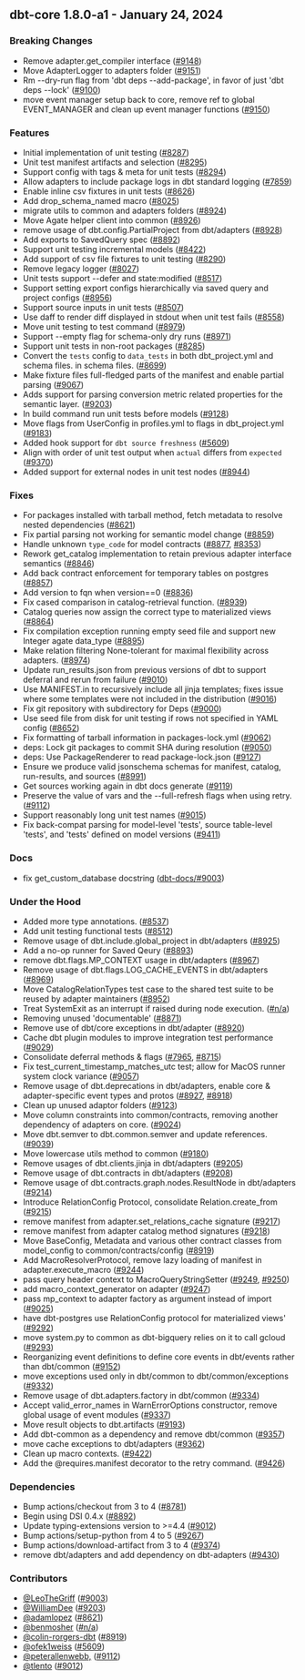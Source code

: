 ## dbt-core 1.8.0-a1 - January 24, 2024

### Breaking Changes

- Remove adapter.get_compiler interface ([#9148](https://github.com/dbt-labs/dbt-core/issues/9148))
- Move AdapterLogger to adapters folder ([#9151](https://github.com/dbt-labs/dbt-core/issues/9151))
- Rm --dry-run flag from 'dbt deps --add-package', in favor of just 'dbt deps --lock' ([#9100](https://github.com/dbt-labs/dbt-core/issues/9100))
- move event manager setup back to core, remove ref to global EVENT_MANAGER and clean up event manager functions ([#9150](https://github.com/dbt-labs/dbt-core/issues/9150))

### Features

- Initial implementation of unit testing ([#8287](https://github.com/dbt-labs/dbt-core/issues/8287))
- Unit test manifest artifacts and selection ([#8295](https://github.com/dbt-labs/dbt-core/issues/8295))
- Support config with tags & meta for unit tests ([#8294](https://github.com/dbt-labs/dbt-core/issues/8294))
- Allow adapters to include package logs in dbt standard logging  ([#7859](https://github.com/dbt-labs/dbt-core/issues/7859))
- Enable inline csv fixtures in unit tests ([#8626](https://github.com/dbt-labs/dbt-core/issues/8626))
- Add drop_schema_named macro ([#8025](https://github.com/dbt-labs/dbt-core/issues/8025))
- migrate utils to common and adapters folders ([#8924](https://github.com/dbt-labs/dbt-core/issues/8924))
- Move Agate helper client into common ([#8926](https://github.com/dbt-labs/dbt-core/issues/8926))
- remove usage of dbt.config.PartialProject from dbt/adapters ([#8928](https://github.com/dbt-labs/dbt-core/issues/8928))
- Add exports to SavedQuery spec ([#8892](https://github.com/dbt-labs/dbt-core/issues/8892))
- Support unit testing incremental models ([#8422](https://github.com/dbt-labs/dbt-core/issues/8422))
- Add support of csv file fixtures to unit testing ([#8290](https://github.com/dbt-labs/dbt-core/issues/8290))
- Remove legacy logger ([#8027](https://github.com/dbt-labs/dbt-core/issues/8027))
- Unit tests support --defer and state:modified ([#8517](https://github.com/dbt-labs/dbt-core/issues/8517))
- Support setting export configs hierarchically via saved query and project configs ([#8956](https://github.com/dbt-labs/dbt-core/issues/8956))
- Support source inputs in unit tests ([#8507](https://github.com/dbt-labs/dbt-core/issues/8507))
- Use daff to render diff displayed in stdout when unit test fails ([#8558](https://github.com/dbt-labs/dbt-core/issues/8558))
- Move unit testing to test command ([#8979](https://github.com/dbt-labs/dbt-core/issues/8979))
- Support --empty flag for schema-only dry runs ([#8971](https://github.com/dbt-labs/dbt-core/issues/8971))
- Support unit tests in non-root packages ([#8285](https://github.com/dbt-labs/dbt-core/issues/8285))
- Convert the `tests` config to `data_tests` in both dbt_project.yml and schema files. in schema files. ([#8699](https://github.com/dbt-labs/dbt-core/issues/8699))
- Make fixture files full-fledged parts of the manifest and enable partial parsing ([#9067](https://github.com/dbt-labs/dbt-core/issues/9067))
- Adds support for parsing conversion metric related properties for the semantic layer. ([#9203](https://github.com/dbt-labs/dbt-core/issues/9203))
- In build command run unit tests before models ([#9128](https://github.com/dbt-labs/dbt-core/issues/9128))
- Move flags from UserConfig in profiles.yml to flags in dbt_project.yml ([#9183](https://github.com/dbt-labs/dbt-core/issues/9183))
- Added hook support for `dbt source freshness` ([#5609](https://github.com/dbt-labs/dbt-core/issues/5609))
- Align with order of unit test output when `actual` differs from `expected` ([#9370](https://github.com/dbt-labs/dbt-core/issues/9370))
- Added support for external nodes in unit test nodes ([#8944](https://github.com/dbt-labs/dbt-core/issues/8944))

### Fixes

- For packages installed with tarball method, fetch metadata to resolve nested dependencies ([#8621](https://github.com/dbt-labs/dbt-core/issues/8621))
- Fix partial parsing not working for semantic model change ([#8859](https://github.com/dbt-labs/dbt-core/issues/8859))
- Handle unknown `type_code` for model contracts ([#8877](https://github.com/dbt-labs/dbt-core/issues/8877), [#8353](https://github.com/dbt-labs/dbt-core/issues/8353))
- Rework get_catalog implementation to retain previous adapter interface semantics ([#8846](https://github.com/dbt-labs/dbt-core/issues/8846))
- Add back contract enforcement for temporary tables on postgres ([#8857](https://github.com/dbt-labs/dbt-core/issues/8857))
- Add version to fqn when version==0 ([#8836](https://github.com/dbt-labs/dbt-core/issues/8836))
- Fix cased comparison in catalog-retrieval function. ([#8939](https://github.com/dbt-labs/dbt-core/issues/8939))
- Catalog queries now assign the correct type to materialized views ([#8864](https://github.com/dbt-labs/dbt-core/issues/8864))
- Fix compilation exception running empty seed file and support new Integer agate data_type ([#8895](https://github.com/dbt-labs/dbt-core/issues/8895))
- Make relation filtering None-tolerant for maximal flexibility across adapters. ([#8974](https://github.com/dbt-labs/dbt-core/issues/8974))
- Update run_results.json from previous versions of dbt to support deferral and rerun from failure ([#9010](https://github.com/dbt-labs/dbt-core/issues/9010))
- Use MANIFEST.in to recursively include all jinja templates; fixes issue where some templates were not included in the distribution ([#9016](https://github.com/dbt-labs/dbt-core/issues/9016))
- Fix git repository with subdirectory for Deps ([#9000](https://github.com/dbt-labs/dbt-core/issues/9000))
- Use seed file from disk for unit testing if rows not specified in YAML config ([#8652](https://github.com/dbt-labs/dbt-core/issues/8652))
- Fix formatting of tarball information in packages-lock.yml ([#9062](https://github.com/dbt-labs/dbt-core/issues/9062))
- deps: Lock git packages to commit SHA during resolution ([#9050](https://github.com/dbt-labs/dbt-core/issues/9050))
- deps: Use PackageRenderer to read package-lock.json ([#9127](https://github.com/dbt-labs/dbt-core/issues/9127))
- Ensure we produce valid jsonschema schemas for manifest, catalog, run-results, and sources ([#8991](https://github.com/dbt-labs/dbt-core/issues/8991))
- Get sources working again in dbt docs generate ([#9119](https://github.com/dbt-labs/dbt-core/issues/9119))
- Preserve the value of vars and the --full-refresh flags when using retry. ([#9112](https://github.com/dbt-labs/dbt-core/issues/9112))
- Support reasonably long unit test names ([#9015](https://github.com/dbt-labs/dbt-core/issues/9015))
- Fix back-compat parsing for model-level 'tests', source table-level 'tests', and 'tests' defined on model versions ([#9411](https://github.com/dbt-labs/dbt-core/issues/9411))

### Docs

- fix get_custom_database docstring ([dbt-docs/#9003](https://github.com/dbt-labs/dbt-docs/issues/9003))

### Under the Hood

- Added more type annotations. ([#8537](https://github.com/dbt-labs/dbt-core/issues/8537))
- Add unit testing functional tests ([#8512](https://github.com/dbt-labs/dbt-core/issues/8512))
- Remove usage of dbt.include.global_project in dbt/adapters ([#8925](https://github.com/dbt-labs/dbt-core/issues/8925))
- Add a no-op runner for Saved Qeury ([#8893](https://github.com/dbt-labs/dbt-core/issues/8893))
- remove dbt.flags.MP_CONTEXT usage in dbt/adapters ([#8967](https://github.com/dbt-labs/dbt-core/issues/8967))
- Remove usage of dbt.flags.LOG_CACHE_EVENTS in dbt/adapters ([#8969](https://github.com/dbt-labs/dbt-core/issues/8969))
- Move CatalogRelationTypes test case to the shared test suite to be reused by adapter maintainers ([#8952](https://github.com/dbt-labs/dbt-core/issues/8952))
- Treat SystemExit as an interrupt if raised during node execution. ([#n/a](https://github.com/dbt-labs/dbt-core/issues/n/a))
- Removing unused 'documentable' ([#8871](https://github.com/dbt-labs/dbt-core/issues/8871))
- Remove use of dbt/core exceptions in dbt/adapter ([#8920](https://github.com/dbt-labs/dbt-core/issues/8920))
- Cache dbt plugin modules to improve integration test performance ([#9029](https://github.com/dbt-labs/dbt-core/issues/9029))
- Consolidate deferral methods & flags ([#7965](https://github.com/dbt-labs/dbt-core/issues/7965), [#8715](https://github.com/dbt-labs/dbt-core/issues/8715))
- Fix test_current_timestamp_matches_utc test; allow for MacOS runner system clock variance ([#9057](https://github.com/dbt-labs/dbt-core/issues/9057))
- Remove usage of dbt.deprecations in dbt/adapters, enable core & adapter-specific event types and protos ([#8927](https://github.com/dbt-labs/dbt-core/issues/8927), [#8918](https://github.com/dbt-labs/dbt-core/issues/8918))
- Clean up unused adaptor folders ([#9123](https://github.com/dbt-labs/dbt-core/issues/9123))
- Move column constraints into common/contracts, removing another dependency of adapters on core. ([#9024](https://github.com/dbt-labs/dbt-core/issues/9024))
- Move dbt.semver to dbt.common.semver and update references. ([#9039](https://github.com/dbt-labs/dbt-core/issues/9039))
- Move lowercase utils method to common ([#9180](https://github.com/dbt-labs/dbt-core/issues/9180))
- Remove usages of dbt.clients.jinja in dbt/adapters ([#9205](https://github.com/dbt-labs/dbt-core/issues/9205))
- Remove usage of dbt.contracts in dbt/adapters ([#9208](https://github.com/dbt-labs/dbt-core/issues/9208))
- Remove usage of dbt.contracts.graph.nodes.ResultNode in dbt/adapters ([#9214](https://github.com/dbt-labs/dbt-core/issues/9214))
- Introduce RelationConfig Protocol, consolidate Relation.create_from ([#9215](https://github.com/dbt-labs/dbt-core/issues/9215))
- remove manifest from adapter.set_relations_cache signature ([#9217](https://github.com/dbt-labs/dbt-core/issues/9217))
-  remove manifest from adapter catalog method signatures ([#9218](https://github.com/dbt-labs/dbt-core/issues/9218))
- Move BaseConfig, Metadata and various other contract classes from model_config to common/contracts/config ([#8919](https://github.com/dbt-labs/dbt-core/issues/8919))
- Add MacroResolverProtocol, remove lazy loading of manifest in adapter.execute_macro ([#9244](https://github.com/dbt-labs/dbt-core/issues/9244))
- pass query header context to MacroQueryStringSetter ([#9249](https://github.com/dbt-labs/dbt-core/issues/9249), [#9250](https://github.com/dbt-labs/dbt-core/issues/9250))
- add macro_context_generator on adapter ([#9247](https://github.com/dbt-labs/dbt-core/issues/9247))
- pass mp_context to adapter factory as argument instead of import ([#9025](https://github.com/dbt-labs/dbt-core/issues/9025))
- have dbt-postgres use RelationConfig protocol for materialized views' ([#9292](https://github.com/dbt-labs/dbt-core/issues/9292))
- move system.py to common as dbt-bigquery relies on it to call gcloud ([#9293](https://github.com/dbt-labs/dbt-core/issues/9293))
- Reorganizing event definitions to define core events in dbt/events rather than dbt/common ([#9152](https://github.com/dbt-labs/dbt-core/issues/9152))
- move exceptions used only in dbt/common to dbt/common/exceptions ([#9332](https://github.com/dbt-labs/dbt-core/issues/9332))
- Remove usage of dbt.adapters.factory in dbt/common ([#9334](https://github.com/dbt-labs/dbt-core/issues/9334))
- Accept valid_error_names in WarnErrorOptions constructor, remove global usage of event modules ([#9337](https://github.com/dbt-labs/dbt-core/issues/9337))
- Move result objects to dbt.artifacts ([#9193](https://github.com/dbt-labs/dbt-core/issues/9193))
- Add dbt-common as a dependency and remove dbt/common ([#9357](https://github.com/dbt-labs/dbt-core/issues/9357))
- move cache exceptions to dbt/adapters ([#9362](https://github.com/dbt-labs/dbt-core/issues/9362))
- Clean up macro contexts. ([#9422](https://github.com/dbt-labs/dbt-core/issues/9422))
- Add the @requires.manifest decorator to the retry command. ([#9426](https://github.com/dbt-labs/dbt-core/issues/9426))

### Dependencies

- Bump actions/checkout from 3 to 4 ([#8781](https://github.com/dbt-labs/dbt-core/pull/8781))
- Begin using DSI 0.4.x ([#8892](https://github.com/dbt-labs/dbt-core/pull/8892))
- Update typing-extensions version to >=4.4 ([#9012](https://github.com/dbt-labs/dbt-core/pull/9012))
- Bump actions/setup-python from 4 to 5 ([#9267](https://github.com/dbt-labs/dbt-core/pull/9267))
- Bump actions/download-artifact from 3 to 4 ([#9374](https://github.com/dbt-labs/dbt-core/pull/9374))
- remove dbt/adapters and add dependency on dbt-adapters ([#9430](https://github.com/dbt-labs/dbt-core/pull/9430))

### Contributors
- [@LeoTheGriff](https://github.com/LeoTheGriff) ([#9003](https://github.com/dbt-labs/dbt-core/issues/9003))
- [@WilliamDee](https://github.com/WilliamDee) ([#9203](https://github.com/dbt-labs/dbt-core/issues/9203))
- [@adamlopez](https://github.com/adamlopez) ([#8621](https://github.com/dbt-labs/dbt-core/issues/8621))
- [@benmosher](https://github.com/benmosher) ([#n/a](https://github.com/dbt-labs/dbt-core/issues/n/a))
- [@colin-rorgers-dbt](https://github.com/colin-rorgers-dbt) ([#8919](https://github.com/dbt-labs/dbt-core/issues/8919))
- [@ofek1weiss](https://github.com/ofek1weiss) ([#5609](https://github.com/dbt-labs/dbt-core/issues/5609))
- [@peterallenwebb,](https://github.com/peterallenwebb,) ([#9112](https://github.com/dbt-labs/dbt-core/issues/9112))
- [@tlento](https://github.com/tlento) ([#9012](https://github.com/dbt-labs/dbt-core/pull/9012))
